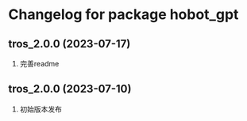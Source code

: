 # Changelog for package hobot_gpt

tros_2.0.0 (2023-07-17)
------------------
1. 完善readme

tros_2.0.0 (2023-07-10)
------------------
1. 初始版本发布